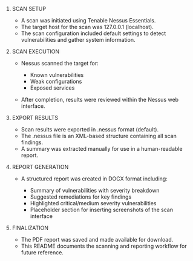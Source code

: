 
1. SCAN SETUP

   * A scan was initiated using Tenable Nessus Essentials.
   * The target host for the scan was 127.0.0.1 (localhost).
   * The scan configuration included default settings to detect vulnerabilities and gather system information.

2. SCAN EXECUTION

   * Nessus scanned the target for:

     * Known vulnerabilities
     * Weak configurations
     * Exposed services
   * After completion, results were reviewed within the Nessus web interface.

3. EXPORT RESULTS

   * Scan results were exported in .nessus format (default).
   * The .nessus file is an XML-based structure containing all scan findings.
   * A summary was extracted manually for use in a human-readable report.

4. REPORT GENERATION

   * A structured report was created in DOCX format including:

     * Summary of vulnerabilities with severity breakdown
     * Suggested remediations for key findings
     * Highlighted critical/medium severity vulnerabilities
     * Placeholder section for inserting screenshots of the scan interface

5. FINALIZATION

   * The PDF report was saved and made available for download.
   * This README documents the scanning and reporting workflow for future reference.



